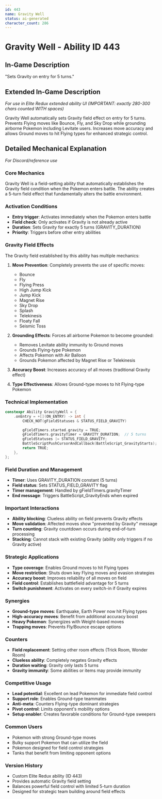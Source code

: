 ```yaml
---
id: 443
name: Gravity Well
status: ai-generated
character_count: 286
---
```


# Gravity Well - Ability ID 443

## In-Game Description
"Sets Gravity on entry for 5 turns."

## Extended In-Game Description
*For use in Elite Redux extended ability UI (IMPORTANT: exactly 280-300 chars counted WITH spaces)*

Gravity Well automatically sets Gravity field effect on entry for 5 turns. Prevents Flying moves like Bounce, Fly, and Sky Drop while grounding airborne Pokemon including Levitate users. Increases move accuracy and allows Ground moves to hit Flying types for enhanced strategic control.

## Detailed Mechanical Explanation
*For Discord/reference use*

### Core Mechanics
Gravity Well is a field-setting ability that automatically establishes the Gravity field condition when the Pokemon enters battle. The ability creates a 5-turn field effect that fundamentally alters the battle environment.

### Activation Conditions
- **Entry trigger**: Activates immediately when the Pokemon enters battle
- **Field check**: Only activates if Gravity is not already active
- **Duration**: Sets Gravity for exactly 5 turns (GRAVITY_DURATION)
- **Priority**: Triggers before other entry abilities

### Gravity Field Effects
The Gravity field established by this ability has multiple mechanics:

1. **Move Prevention**: Completely prevents the use of specific moves:
   - Bounce
   - Fly
   - Flying Press
   - High Jump Kick
   - Jump Kick
   - Magnet Rise
   - Sky Drop
   - Splash
   - Telekinesis
   - Floaty Fall
   - Seismic Toss

2. **Grounding Effects**: Forces all airborne Pokemon to become grounded:
   - Removes Levitate ability immunity to Ground moves
   - Grounds Flying-type Pokemon
   - Affects Pokemon with Air Balloon
   - Grounds Pokemon affected by Magnet Rise or Telekinesis

3. **Accuracy Boost**: Increases accuracy of all moves (traditional Gravity effect)

4. **Type Effectiveness**: Allows Ground-type moves to hit Flying-type Pokemon

### Technical Implementation
```c
constexpr Ability GravityWell = {
    .onEntry = +[](ON_ENTRY) -> int {
        CHECK_NOT(gFieldStatuses & STATUS_FIELD_GRAVITY)
        
        gFieldTimers.started.gravity = TRUE;
        gFieldTimers.gravityTimer = GRAVITY_DURATION;  // 5 turns
        gFieldStatuses |= STATUS_FIELD_GRAVITY;
        BattleScriptPushCursorAndCallback(BattleScript_GravityStarts);
        return TRUE;
    },
};
```

### Field Duration and Management
- **Timer**: Uses GRAVITY_DURATION constant (5 turns)
- **Field status**: Sets STATUS_FIELD_GRAVITY flag
- **Timer management**: Handled by gFieldTimers.gravityTimer
- **End message**: Triggers BattleScript_GravityEnds when expired

### Important Interactions
- **Ability blocking**: Clueless ability on field prevents Gravity effects
- **Move validation**: Affected moves show "prevented by Gravity" message
- **Turn counting**: Gravity countdown occurs during end-of-turn processing
- **Stacking**: Cannot stack with existing Gravity (ability only triggers if no Gravity active)

### Strategic Applications
- **Type coverage**: Enables Ground moves to hit Flying types
- **Move restriction**: Shuts down key Flying moves and evasion strategies
- **Accuracy boost**: Improves reliability of all moves on field
- **Field control**: Establishes battlefield advantage for 5 turns
- **Switch punishment**: Activates on every switch-in if Gravity expires

### Synergies
- **Ground-type moves**: Earthquake, Earth Power now hit Flying types
- **High-accuracy moves**: Benefit from additional accuracy boost
- **Heavy Pokemon**: Synergizes with Weight-based moves
- **Trapping moves**: Prevents Fly/Bounce escape options

### Counters
- **Field replacement**: Setting other room effects (Trick Room, Wonder Room)
- **Clueless ability**: Completely negates Gravity effects
- **Duration waiting**: Gravity only lasts 5 turns
- **Gravity immunity**: Some abilities or items may provide immunity

### Competitive Usage
- **Lead potential**: Excellent on lead Pokemon for immediate field control
- **Support role**: Enables Ground-type teammates
- **Anti-meta**: Counters Flying-type dominant strategies
- **Pivot control**: Limits opponent's mobility options
- **Setup enabler**: Creates favorable conditions for Ground-type sweepers

### Common Users
- Pokemon with strong Ground-type moves
- Bulky support Pokemon that can utilize the field
- Pokemon designed for field control strategies
- Tanks that benefit from limiting opponent options

### Version History
- Custom Elite Redux ability (ID 443)
- Provides automatic Gravity field setting
- Balances powerful field control with limited 5-turn duration
- Designed for strategic team building around field effects